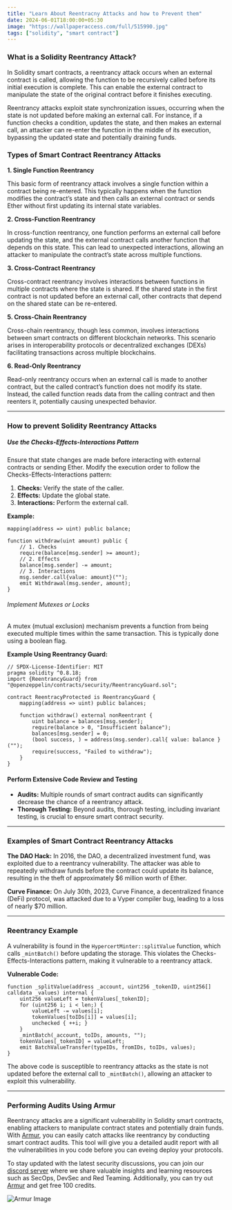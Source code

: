 ```yaml
---
title: "Learn About Reentracny Attacks and how to Prevent them"
date: 2024-06-01T18:00:00+05:30
image: "https://wallpaperaccess.com/full/515990.jpg"
tags: ["solidity", "smart contract"]
---
```


### What is a Solidity Reentrancy Attack?

In Solidity smart contracts, a reentrancy attack occurs when an external contract is called, allowing the function to be recursively called before its initial execution is complete. This can enable the external contract to manipulate the state of the original contract before it finishes executing.

Reentrancy attacks exploit state synchronization issues, occurring when the state is not updated before making an external call. For instance, if a function checks a condition, updates the state, and then makes an external call, an attacker can re-enter the function in the middle of its execution, bypassing the updated state and potentially draining funds.

### Types of Smart Contract Reentrancy Attacks

**1. Single Function Reentrancy**

This basic form of reentrancy attack involves a single function within a contract being re-entered. This typically happens when the function modifies the contract’s state and then calls an external contract or sends Ether without first updating its internal state variables.

**2. Cross-Function Reentrancy**

In cross-function reentrancy, one function performs an external call before updating the state, and the external contract calls another function that depends on this state. This can lead to unexpected interactions, allowing an attacker to manipulate the contract’s state across multiple functions.

**3. Cross-Contract Reentrancy**

Cross-contract reentrancy involves interactions between functions in multiple contracts where the state is shared. If the shared state in the first contract is not updated before an external call, other contracts that depend on the shared state can be re-entered.

**5. Cross-Chain Reentrancy**

Cross-chain reentrancy, though less common, involves interactions between smart contracts on different blockchain networks. This scenario arises in interoperability protocols or decentralized exchanges (DEXs) facilitating transactions across multiple blockchains.

**6. Read-Only Reentrancy**

Read-only reentrancy occurs when an external call is made to another contract, but the called contract’s function does not modify its state. Instead, the called function reads data from the calling contract and then reenters it, potentially causing unexpected behavior.

---

### How to prevent Solidity Reentrancy Attacks

##### Use the Checks-Effects-Interactions Pattern

Ensure that state changes are made before interacting with external contracts or sending Ether. Modify the execution order to follow the Checks-Effects-Interactions pattern:

1. **Checks:** Verify the state of the caller.
2. **Effects:** Update the global state.
3. **Interactions:** Perform the external call.

**Example:**

```solidity
mapping(address => uint) public balance;

function withdraw(uint amount) public {
    // 1. Checks
    require(balance[msg.sender] >= amount);
    // 2. Effects
    balance[msg.sender] -= amount;
    // 3. Interactions
    msg.sender.call{value: amount}("");
    emit Withdrawal(msg.sender, amount);
}
```

###### Implement Mutexes or Locks

A mutex (mutual exclusion) mechanism prevents a function from being executed multiple times within the same transaction. This is typically done using a boolean flag.

**Example Using Reentrancy Guard:**

```solidity
// SPDX-License-Identifier: MIT
pragma solidity ^0.8.18;
import {ReentrancyGuard} from "@openzeppelin/contracts/security/ReentrancyGuard.sol";

contract ReentracyProtected is ReentrancyGuard {
    mapping(address => uint) public balances;

    function withdraw() external nonReentrant {
        uint balance = balances[msg.sender];
        require(balance > 0, "Insufficient balance");
        balances[msg.sender] = 0;
        (bool success, ) = address(msg.sender).call{ value: balance }("");
        require(success, "Failed to withdraw");
    }
}
```

#### Perform Extensive Code Review and Testing

- **Audits:** Multiple rounds of smart contract audits can significantly decrease the chance of a reentrancy attack.
- **Thorough Testing:** Beyond audits, thorough testing, including invariant testing, is crucial to ensure smart contract security.

---

### Examples of Smart Contract Reentrancy Attacks

**The DAO Hack:** In 2016, the DAO, a decentralized investment fund, was exploited due to a reentrancy vulnerability. The attacker was able to repeatedly withdraw funds before the contract could update its balance, resulting in the theft of approximately $6 million worth of Ether.

**Curve Finance:** On July 30th, 2023, Curve Finance, a decentralized finance (DeFi) protocol, was attacked due to a Vyper compiler bug, leading to a loss of nearly $70 million.

---

### Reentrancy Example

A vulnerability is found in the `HypercertMinter::splitValue` function, which calls `_mintBatch()` before updating the storage. This violates the Checks-Effects-Interactions pattern, making it vulnerable to a reentrancy attack.

**Vulnerable Code:**

```solidity
function _splitValue(address _account, uint256 _tokenID, uint256[] calldata _values) internal {
    uint256 valueLeft = tokenValues[_tokenID];
    for (uint256 i; i < len;) {
        valueLeft -= values[i];
        tokenValues[toIDs[i]] = values[i];
        unchecked { ++i; }
    }
    _mintBatch(_account, toIDs, amounts, "");
    tokenValues[_tokenID] = valueLeft;
    emit BatchValueTransfer(typeIDs, fromIDs, toIDs, values);
}
```

The above code is susceptible to reentrancy attacks as the state is not updated before the external call to `_mintBatch()`, allowing an attacker to exploit this vulnerability.

---

### Performing Audits Using Armur

Reentrancy attacks are a significant vulnerability in Solidity smart contracts, enabling attackers to manipulate contract states and potentially drain funds. With [Armur](https://armur.ai), you can easily catch attacks like reentrancy by conducting smart contract audits. This tool will give you a detailed audit report with all the vulnerabilities in you code before you can eveing deploy your protocols.

To stay updated with the latest security discussions, you can join our [discord server](https://discord.com/invite/qGMMmgFnZD) where we share valuable insights and learning resources such as SecOps, DevSec and Red Teaming. Additionally, you can try out [Armur](https://armur.ai) and get free 100 credits.

![Armur Image](https://i.imgur.com/PgDlWyK.png)
